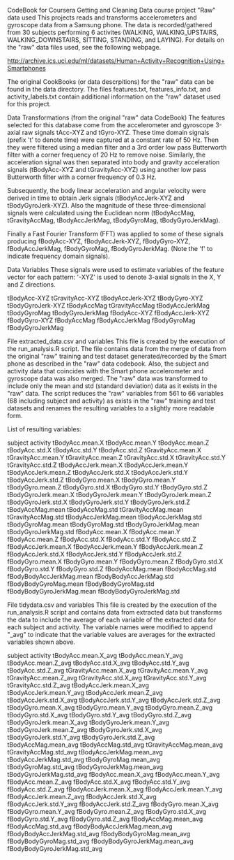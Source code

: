 CodeBook for Coursera Getting and Cleaning Data course project
"Raw" data used
This projects reads and transforms accelerometers and gyroscope data from a Samsung phone. The data is recorded/gathered from 30 subjects performing 6 activites (WALKING, WALKING_UPSTAIRS, WALKING_DOWNSTAIRS, SITTING, STANDING, and LAYING). For details on the "raw" data files used, see the following webpage.

http://archive.ics.uci.edu/ml/datasets/Human+Activity+Recognition+Using+Smartphones

The original CookBooks (or data descrpitions) for the "raw" data can be found in the data directory. The files features.txt, features_info.txt, and activity_labels.txt contain additional information on the "raw" dataset used for this project.

Data Transformations (from the original "raw" data CodeBook)
The features selected for this database come from the accelerometer and gyroscope 3-axial raw signals tAcc-XYZ and tGyro-XYZ. These time domain signals (prefix 't' to denote time) were captured at a constant rate of 50 Hz. Then they were filtered using a median filter and a 3rd order low pass Butterworth filter with a corner frequency of 20 Hz to remove noise. Similarly, the acceleration signal was then separated into body and gravity acceleration signals (tBodyAcc-XYZ and tGravityAcc-XYZ) using another low pass Butterworth filter with a corner frequency of 0.3 Hz.

Subsequently, the body linear acceleration and angular velocity were derived in time to obtain Jerk signals (tBodyAccJerk-XYZ and tBodyGyroJerk-XYZ). Also the magnitude of these three-dimensional signals were calculated using the Euclidean norm (tBodyAccMag, tGravityAccMag, tBodyAccJerkMag, tBodyGyroMag, tBodyGyroJerkMag).

Finally a Fast Fourier Transform (FFT) was applied to some of these signals producing fBodyAcc-XYZ, fBodyAccJerk-XYZ, fBodyGyro-XYZ, fBodyAccJerkMag, fBodyGyroMag, fBodyGyroJerkMag. (Note the 'f' to indicate frequency domain signals).

Data Variables
These signals were used to estimate variables of the feature vector for each pattern:
'-XYZ' is used to denote 3-axial signals in the X, Y and Z directions.

tBodyAcc-XYZ tGravityAcc-XYZ tBodyAccJerk-XYZ tBodyGyro-XYZ tBodyGyroJerk-XYZ tBodyAccMag tGravityAccMag tBodyAccJerkMag tBodyGyroMag tBodyGyroJerkMag fBodyAcc-XYZ fBodyAccJerk-XYZ fBodyGyro-XYZ fBodyAccMag fBodyAccJerkMag fBodyGyroMag fBodyGyroJerkMag

File extracted_data.csv and variables
This file is created by the execution of the run_analysis.R script. The file contains data from the merge of data from the original "raw" training and test dataset generated/recorded by the Smart phone as described in the "raw" data codebook. Also, the subject and activity data that coincides with the Smart phone accelerometer and gyroscope data was also merged. The "raw" data was transformed to include only the mean and std (standard deviation) data as it exists in the "raw" data. The script reduces the "raw" variables from 561 to 66 variables (68 including subject and activity) as exists in the "raw" training and test datasets and renames the resulting variables to a slightly more readable form.

List of resulting variables:

subject activity tBodyAcc.mean.X
tBodyAcc.mean.Y tBodyAcc.mean.Z tBodyAcc.std.X
tBodyAcc.std.Y tBodyAcc.std.Z tGravityAcc.mean.X
tGravityAcc.mean.Y tGravityAcc.mean.Z tGravityAcc.std.X
tGravityAcc.std.Y tGravityAcc.std.Z tBodyAccJerk.mean.X
tBodyAccJerk.mean.Y tBodyAccJerk.mean.Z tBodyAccJerk.std.X
tBodyAccJerk.std.Y tBodyAccJerk.std.Z tBodyGyro.mean.X
tBodyGyro.mean.Y tBodyGyro.mean.Z tBodyGyro.std.X
tBodyGyro.std.Y tBodyGyro.std.Z tBodyGyroJerk.mean.X
tBodyGyroJerk.mean.Y tBodyGyroJerk.mean.Z tBodyGyroJerk.std.X
tBodyGyroJerk.std.Y tBodyGyroJerk.std.Z tBodyAccMag.mean
tBodyAccMag.std tGravityAccMag.mean tGravityAccMag.std
tBodyAccJerkMag.mean tBodyAccJerkMag.std tBodyGyroMag.mean
tBodyGyroMag.std tBodyGyroJerkMag.mean tBodyGyroJerkMag.std
fBodyAcc.mean.X fBodyAcc.mean.Y fBodyAcc.mean.Z
fBodyAcc.std.X fBodyAcc.std.Y fBodyAcc.std.Z
fBodyAccJerk.mean.X fBodyAccJerk.mean.Y fBodyAccJerk.mean.Z
fBodyAccJerk.std.X fBodyAccJerk.std.Y fBodyAccJerk.std.Z
fBodyGyro.mean.X fBodyGyro.mean.Y fBodyGyro.mean.Z
fBodyGyro.std.X fBodyGyro.std.Y fBodyGyro.std.Z
fBodyAccMag.mean fBodyAccMag.std fBodyBodyAccJerkMag.mean
fBodyBodyAccJerkMag.std fBodyBodyGyroMag.mean fBodyBodyGyroMag.std
fBodyBodyGyroJerkMag.mean fBodyBodyGyroJerkMag.std

File tidydata.csv and variables
This file is created by the execution of the run_analysis.R script and contains data from extracted data but transforms the data to include the average of each variable of the extracted data for each subject and activity. The variable names were modified to append "_avg" to indicate that the variable values are averages for the extracted variables shown above.

subject activity tBodyAcc.mean.X_avg
tBodyAcc.mean.Y_avg tBodyAcc.mean.Z_avg tBodyAcc.std.X_avg
tBodyAcc.std.Y_avg tBodyAcc.std.Z_avg tGravityAcc.mean.X_avg
tGravityAcc.mean.Y_avg tGravityAcc.mean.Z_avg tGravityAcc.std.X_avg
tGravityAcc.std.Y_avg tGravityAcc.std.Z_avg tBodyAccJerk.mean.X_avg
tBodyAccJerk.mean.Y_avg tBodyAccJerk.mean.Z_avg tBodyAccJerk.std.X_avg
tBodyAccJerk.std.Y_avg tBodyAccJerk.std.Z_avg tBodyGyro.mean.X_avg
tBodyGyro.mean.Y_avg tBodyGyro.mean.Z_avg tBodyGyro.std.X_avg
tBodyGyro.std.Y_avg tBodyGyro.std.Z_avg tBodyGyroJerk.mean.X_avg
tBodyGyroJerk.mean.Y_avg tBodyGyroJerk.mean.Z_avg tBodyGyroJerk.std.X_avg
tBodyGyroJerk.std.Y_avg tBodyGyroJerk.std.Z_avg tBodyAccMag.mean_avg
tBodyAccMag.std_avg tGravityAccMag.mean_avg tGravityAccMag.std_avg
tBodyAccJerkMag.mean_avg tBodyAccJerkMag.std_avg tBodyGyroMag.mean_avg
tBodyGyroMag.std_avg tBodyGyroJerkMag.mean_avg tBodyGyroJerkMag.std_avg
fBodyAcc.mean.X_avg fBodyAcc.mean.Y_avg fBodyAcc.mean.Z_avg
fBodyAcc.std.X_avg fBodyAcc.std.Y_avg fBodyAcc.std.Z_avg
fBodyAccJerk.mean.X_avg fBodyAccJerk.mean.Y_avg fBodyAccJerk.mean.Z_avg
fBodyAccJerk.std.X_avg fBodyAccJerk.std.Y_avg fBodyAccJerk.std.Z_avg
fBodyGyro.mean.X_avg fBodyGyro.mean.Y_avg fBodyGyro.mean.Z_avg
fBodyGyro.std.X_avg fBodyGyro.std.Y_avg fBodyGyro.std.Z_avg
fBodyAccMag.mean_avg fBodyAccMag.std_avg fBodyBodyAccJerkMag.mean_avg
fBodyBodyAccJerkMag.std_avg fBodyBodyGyroMag.mean_avg fBodyBodyGyroMag.std_avg
fBodyBodyGyroJerkMag.mean_avg fBodyBodyGyroJerkMag.std_avg
